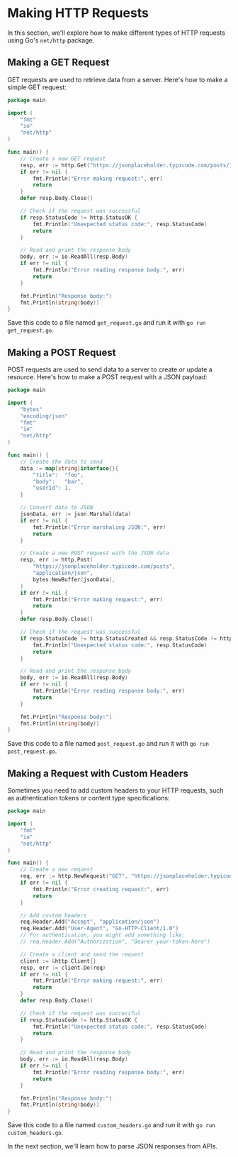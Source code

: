 # Making HTTP Requests

In this section, we'll explore how to make different types of HTTP requests using Go's `net/http` package.

## Making a GET Request

GET requests are used to retrieve data from a server. Here's how to make a simple GET request:

```go
package main

import (
    "fmt"
    "io"
    "net/http"
)

func main() {
    // Create a new GET request
    resp, err := http.Get("https://jsonplaceholder.typicode.com/posts/1")
    if err != nil {
        fmt.Println("Error making request:", err)
        return
    }
    defer resp.Body.Close()

    // Check if the request was successful
    if resp.StatusCode != http.StatusOK {
        fmt.Println("Unexpected status code:", resp.StatusCode)
        return
    }

    // Read and print the response body
    body, err := io.ReadAll(resp.Body)
    if err != nil {
        fmt.Println("Error reading response body:", err)
        return
    }

    fmt.Println("Response body:")
    fmt.Println(string(body))
}
```

Save this code to a file named `get_request.go` and run it with `go run get_request.go`.

## Making a POST Request

POST requests are used to send data to a server to create or update a resource. Here's how to make a POST request with a JSON payload:

```go
package main

import (
    "bytes"
    "encoding/json"
    "fmt"
    "io"
    "net/http"
)

func main() {
    // Create the data to send
    data := map[string]interface{}{
        "title":  "foo",
        "body":   "bar",
        "userId": 1,
    }

    // Convert data to JSON
    jsonData, err := json.Marshal(data)
    if err != nil {
        fmt.Println("Error marshaling JSON:", err)
        return
    }

    // Create a new POST request with the JSON data
    resp, err := http.Post(
        "https://jsonplaceholder.typicode.com/posts",
        "application/json",
        bytes.NewBuffer(jsonData),
    )
    if err != nil {
        fmt.Println("Error making request:", err)
        return
    }
    defer resp.Body.Close()

    // Check if the request was successful
    if resp.StatusCode != http.StatusCreated && resp.StatusCode != http.StatusOK {
        fmt.Println("Unexpected status code:", resp.StatusCode)
        return
    }

    // Read and print the response body
    body, err := io.ReadAll(resp.Body)
    if err != nil {
        fmt.Println("Error reading response body:", err)
        return
    }

    fmt.Println("Response body:")
    fmt.Println(string(body))
}
```

Save this code to a file named `post_request.go` and run it with `go run post_request.go`.

## Making a Request with Custom Headers

Sometimes you need to add custom headers to your HTTP requests, such as authentication tokens or content type specifications:

```go
package main

import (
    "fmt"
    "io"
    "net/http"
)

func main() {
    // Create a new request
    req, err := http.NewRequest("GET", "https://jsonplaceholder.typicode.com/posts/1", nil)
    if err != nil {
        fmt.Println("Error creating request:", err)
        return
    }

    // Add custom headers
    req.Header.Add("Accept", "application/json")
    req.Header.Add("User-Agent", "Go-HTTP-Client/1.0")
    // For authentication, you might add something like:
    // req.Header.Add("Authorization", "Bearer your-token-here")

    // Create a client and send the request
    client := &http.Client{}
    resp, err := client.Do(req)
    if err != nil {
        fmt.Println("Error making request:", err)
        return
    }
    defer resp.Body.Close()

    // Check if the request was successful
    if resp.StatusCode != http.StatusOK {
        fmt.Println("Unexpected status code:", resp.StatusCode)
        return
    }

    // Read and print the response body
    body, err := io.ReadAll(resp.Body)
    if err != nil {
        fmt.Println("Error reading response body:", err)
        return
    }

    fmt.Println("Response body:")
    fmt.Println(string(body))
}
```

Save this code to a file named `custom_headers.go` and run it with `go run custom_headers.go`.

In the next section, we'll learn how to parse JSON responses from APIs.
